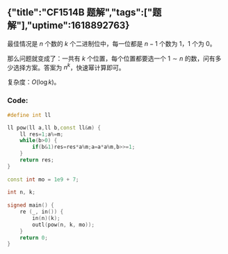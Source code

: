 {"title":"CF1514B 题解","tags":["题解"],"uptime":1618892763}
---
最佳情况是 $n$ 个数的 $k$ 个二进制位中，每一位都是 $n-1$ 个数为 $1$，$1$ 个为 $0$。

那么问题就变成了：一共有 $k$ 个位置，每个位置都要选一个 $1\sim n$ 的数，问有多少选择方案。答案为 $n^k$，快速幂计算即可。

复杂度：$O(\log k)$。

### Code:

```cpp
#define int ll

ll pow(ll a,ll b,const ll&m) {
	ll res=1;a%=m;
	while(b>0) {
		if(b&1)res=res*a%m;a=a*a%m,b>>=1;
	}
	return res;
}
 
const int mo = 1e9 + 7;
 
int n, k;
 
signed main() {
	re (_, in()) {
		in(n)(k);
		outl(pow(n, k, mo));
	}
	return 0;
}
```